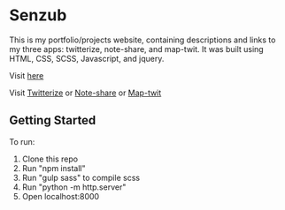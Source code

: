 # Senzub

This is my portfolio/projects website, containing descriptions and links to my three apps: twitterize, note-share, and map-twit. It was built using HTML, CSS, SCSS, Javascript, and jquery.

Visit [here](https://senzub.netlify.com/)

Visit [Twitterize](https://twitterize.netlify.com/) or [Note-share](https://note-share.netlify.com/) or [Map-twit](https://map-twit.netlify.com/)

## Getting Started

To run:

1. Clone this repo
2. Run "npm install"
3. Run "gulp sass" to compile scss
4. Run "python -m http.server"
5. Open localhost:8000

